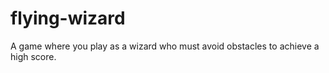 # flying-wizard
A game where you play as a wizard who must avoid obstacles to achieve a high score.
